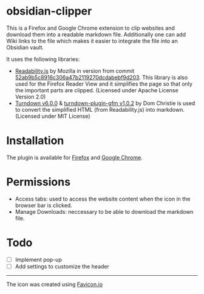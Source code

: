 # obsidian-clipper

This is a Firefox and Google Chrome extension to clip websites and download
them into a readable markdown file. Additionally one can add Wiki links to the
file which makes it easier to integrate the file into an Obsidian vault.

It uses the following libraries:

- [Readability.js](https://github.com/mozilla/readability) by Mozilla in
  version from commit
  [52ab9b5c8916c306a47b2119270dcdabebf9d203](https://github.com/mozilla/readability/commit/52ab9b5c8916c306a47b2119270dcdabebf9d203).
  This library is also used for the Firefox Reader View and it simplifies the
  page so that only the important parts are clipped. (Licensed under Apache
  License Version 2.0)
- [Turndown v6.0.0](https://github.com/domchristie/turndown) &
  [turndown-plugin-gfm
  v1.0.2](https://github.com/domchristie/turndown-plugin-gfm)
  by Dom Christie is used to convert the simplified HTML (from
  Readability.js) into markdown. (Licensed under MIT License)

# Installation

The plugin is available for
[Firefox](https://addons.mozilla.org/de/firefox/addon/obsidian-clipper/) and
[Google
Chrome](https://chrome.google.com/webstore/detail/obsidian-clipper/cjedbglnccaioiolemnfhjncicchinao).

# Permissions

- Access tabs: used to access the website content when the icon in the
  browser bar is clicked.
- Manage Downloads: neccessary to be able to download the markdown file.

# Todo

- [ ] Implement pop-up
- [ ] Add settings to customize the header

---

The icon was created using [Favicon.io](https://favicon.io)
